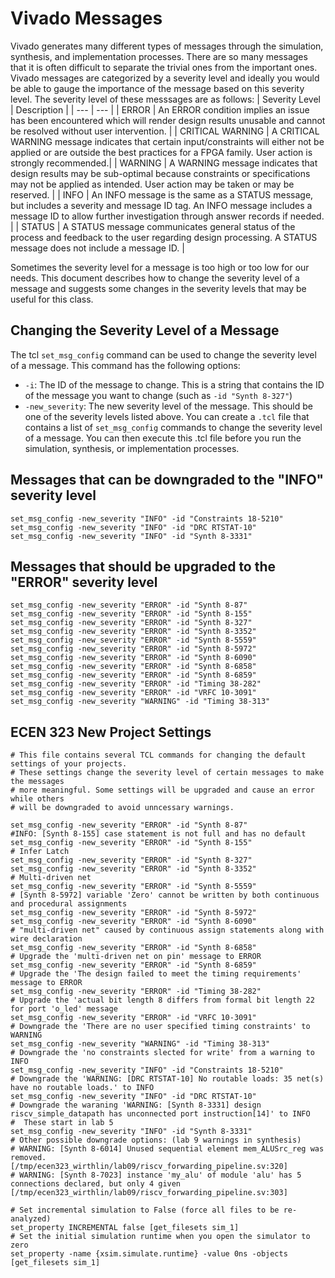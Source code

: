# Vivado Messages

Vivado generates many different types of messages through the simulation, synthesis, and implementation processes.
There are so many messages that it is often difficult to separate the trivial ones from the important ones.
Vivado messages are categorized by a severity level and ideally you would be able to gauge the importance of the message based on this severity level.
The severity level of these messsages are as follows:
| Severity Level | Description |
| --- | --- |
| ERROR  | An ERROR condition implies an issue has been encountered which will render design results unusable and cannot be resolved without user intervention. |
| CRITICAL WARNING |  A CRITICAL WARNING message indicates that certain input/constraints will either not be applied or are outside the best practices for a FPGA family. User action is strongly recommended.| 
| WARNING | A WARNING message indicates that design results may be sub-optimal because constraints or specifications may not be applied as intended. User action may be taken or may be reserved. |
| INFO | An INFO message is the same as a STATUS message, but includes a severity and message ID tag. An INFO message includes a message ID to allow further investigation through answer records if needed. |
| STATUS  | A STATUS message communicates general status of the process and feedback to the user regarding design processing. A STATUS message does not include a message ID. |

Sometimes the severity level for a message is too high or too low for our needs.
This document describes how to change the severity level of a message and suggests some changes in the severity levels that may be useful for this class.

## Changing the Severity Level of a Message

The tcl `set_msg_config` command can be used to change the severity level of a message.
This command has the following options:
* `-i`: The ID of the message to change. This is a string that contains the ID of the message you want to change (such as `-id "Synth 8-327"`)
* `-new_severity`: The new severity level of the message. This should be one of the severity levels listed above.
You can create a `.tcl` file that contains a list of `set_msg_config` commands to change the severity level of a message.
You can then execute this .tcl file before you run the simulation, synthesis, or implementation processes.

## Messages that can be downgraded to the "INFO" severity level


```
set_msg_config -new_severity "INFO" -id "Constraints 18-5210"
set_msg_config -new_severity "INFO" -id "DRC RTSTAT-10"
set_msg_config -new_severity "INFO" -id "Synth 8-3331"
```

## Messages that should be upgraded to the "ERROR" severity level

```
set_msg_config -new_severity "ERROR" -id "Synth 8-87"
set_msg_config -new_severity "ERROR" -id "Synth 8-155"
set_msg_config -new_severity "ERROR" -id "Synth 8-327"
set_msg_config -new_severity "ERROR" -id "Synth 8-3352"
set_msg_config -new_severity "ERROR" -id "Synth 8-5559"
set_msg_config -new_severity "ERROR" -id "Synth 8-5972"
set_msg_config -new_severity "ERROR" -id "Synth 8-6090"
set_msg_config -new_severity "ERROR" -id "Synth 8-6858"
set_msg_config -new_severity "ERROR" -id "Synth 8-6859"
set_msg_config -new_severity "ERROR" -id "Timing 38-282"
set_msg_config -new_severity "ERROR" -id "VRFC 10-3091"
set_msg_config -new_severity "WARNING" -id "Timing 38-313"
```

## ECEN 323 New Project Settings

```
# This file contains several TCL commands for changing the default settings of your projects.
# These settings change the severity level of certain messages to make the messages
# more meaningful. Some settings will be upgraded and cause an error while others
# will be downgraded to avoid unncessary warnings.

set_msg_config -new_severity "ERROR" -id "Synth 8-87"
#INFO: [Synth 8-155] case statement is not full and has no default
set_msg_config -new_severity "ERROR" -id "Synth 8-155"
# Infer Latch
set_msg_config -new_severity "ERROR" -id "Synth 8-327"
set_msg_config -new_severity "ERROR" -id "Synth 8-3352"
# Multi-driven net
set_msg_config -new_severity "ERROR" -id "Synth 8-5559"
# [Synth 8-5972] variable 'Zero' cannot be written by both continuous and procedural assignments
set_msg_config -new_severity "ERROR" -id "Synth 8-5972"
set_msg_config -new_severity "ERROR" -id "Synth 8-6090"
# "multi-driven net" caused by continuous assign statements along with wire declaration
set_msg_config -new_severity "ERROR" -id "Synth 8-6858"
# Upgrade the 'multi-driven net on pin' message to ERROR
set_msg_config -new_severity "ERROR" -id "Synth 8-6859"
# Upgrade the 'The design failed to meet the timing requirements' message to ERROR
set_msg_config -new_severity "ERROR" -id "Timing 38-282"
# Upgrade the 'actual bit length 8 differs from formal bit length 22 for port 'o_led' message
set_msg_config -new_severity "ERROR" -id "VRFC 10-3091"
# Downgrade the 'There are no user specified timing constraints' to WARNING
set_msg_config -new_severity "WARNING" -id "Timing 38-313"
# Downgrade the 'no constraints slected for write' from a warning to INFO
set_msg_config -new_severity "INFO" -id "Constraints 18-5210"
# Downgrade the 'WARNING: [DRC RTSTAT-10] No routable loads: 35 net(s) have no routable loads.' to INFO
set_msg_config -new_severity "INFO" -id "DRC RTSTAT-10"
# Downgrade the waraning 'WARNING: [Synth 8-3331] design riscv_simple_datapath has unconnected port instruction[14]' to INFO
#  These start in lab 5
set_msg_config -new_severity "INFO" -id "Synth 8-3331"
# Other possible downgrade options: (lab 9 warnings in synthesis)
# WARNING: [Synth 8-6014] Unused sequential element mem_ALUSrc_reg was removed.  [/tmp/ecen323_wirthlin/lab09/riscv_forwarding_pipeline.sv:320]
# WARNING: [Synth 8-7023] instance 'my_alu' of module 'alu' has 5 connections declared, but only 4 given [/tmp/ecen323_wirthlin/lab09/riscv_forwarding_pipeline.sv:303]

# Set incremental simulation to False (force all files to be re-analyzed)
set_property INCREMENTAL false [get_filesets sim_1]
# Set the initial simulation runtime when you open the simulator to zero
set_property -name {xsim.simulate.runtime} -value 0ns -objects [get_filesets sim_1]
```

<!--
INFO: [Synth 8-155] case statement is not full and has no default [/home/wirthlin/ee620/ECEN_620_wirthlin/grading/fall2023/ECEN_620_Hesl
ington/uart_receiver/tx.sv:88]
-->